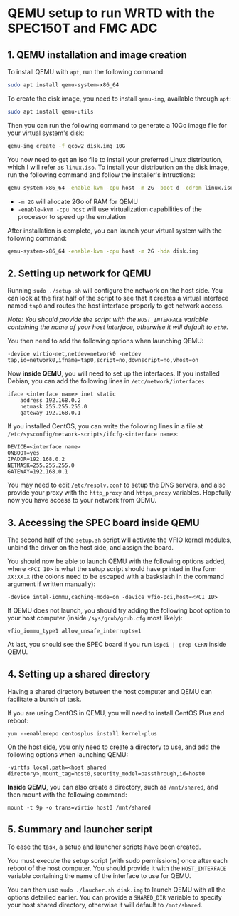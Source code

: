 # QEMU setup to run WRTD with the SPEC150T and FMC ADC

## 1. QEMU installation and image creation

To install QEMU with `apt`, run the following command:
```bash
sudo apt install qemu-system-x86_64
```

To create the disk image, you need to install `qemu-img`, available through `apt`:
```bash
sudo apt install qemu-utils
```
Then you can run the following command to generate a 10Go image file for your virtual system's disk:
```bash
qemu-img create -f qcow2 disk.img 10G
```

You now need to get an iso file to install your preferred Linux distribution, which I will refer as `linux.iso`.
To install your distribution on the disk image, run the following command and follow the installer's intructions:
```bash
qemu-system-x86_64 -enable-kvm -cpu host -m 2G -boot d -cdrom linux.iso -hda disk.img
```
- `-m 2G` will allocate 2Go of RAM for QEMU
- `-enable-kvm -cpu host` will use virtualization capabilities of the processor to speed up the emulation

After installation is complete, you can launch your virtual system with the following command:
```bash
qemu-system-x86_64 -enable-kvm -cpu host -m 2G -hda disk.img
```

## 2. Setting up network for QEMU

Running `sudo ./setup.sh` will configure the network on the host side. You can look at the first half of the script to see that it creates a virtual interface named `tap0` and routes the host interface properly to get network access.

_Note: You should provide the script with the `HOST_INTERFACE` variable containing the name of your host interface, otherwise it will default to `eth0`._

You then need to add the following options when launching QEMU:
```
-device virtio-net,netdev=network0 -netdev tap,id=network0,ifname=tap0,script=no,downscript=no,vhost=on 
```

Now **inside QEMU**, you will need to set up the interfaces.
If you installed Debian, you can add the following lines in `/etc/network/interfaces`
```
iface <interface name> inet static
	address 192.168.0.2
	netmask 255.255.255.0
	gateway 192.168.0.1
```
If you installed CentOS, you can write the following lines in a file at `/etc/sysconfig/network-scripts/ifcfg-<interface name>`:
```
DEVICE=<interface name>
ONBOOT=yes
IPADDR=192.168.0.2
NETMASK=255.255.255.0
GATEWAY=192.168.0.1
```

You may need to edit `/etc/resolv.conf` to setup the DNS servers, and also provide your proxy with the `http_proxy` and `https_proxy` variables.
Hopefully now you have access to your network from QEMU.

## 3. Accessing the SPEC board inside QEMU
The second half of the `setup.sh` script will activate the VFIO kernel modules, unbind the driver on the host side, and assign the board.

You should now be able to launch QEMU with the following options added, where `<PCI ID>` is what the setup script should have printed in the form `XX:XX.X` (the colons need to be escaped with a baskslash in the command argument if written manually):
```
-device intel-iommu,caching-mode=on -device vfio-pci,host=<PCI ID>
```

If QEMU does not launch, you should try adding the following boot option to your host computer (inside `/sys/grub/grub.cfg` most likely):
```
vfio_iommu_type1 allow_unsafe_interrupts=1
```

At last, you should see the SPEC board if you run `lspci | grep CERN` inside QEMU.

## 4. Setting up a shared directory
Having a shared directory between the host computer and QEMU can facilitate a bunch of task.

If you are using CentOS in QEMU, you will need to install CentOS Plus and reboot:
```
yum --enablerepo centosplus install kernel-plus
```

On the host side, you only need to create a directory to use, and add the following options when launching QEMU:
```
-virtfs local,path=<host shared directory>,mount_tag=host0,security_model=passthrough,id=host0
```

**Inside QEMU**, you can also create a directory, such as `/mnt/shared`, and then mount with the following command:
```
mount -t 9p -o trans=virtio host0 /mnt/shared
```

## 5. Summary and launcher script
To ease the task, a setup and launcher scripts have been created.

You must execute the setup script (with sudo permissions) once after each reboot of the host computer.
You should provide it with the `HOST_INTERFACE` variable containing the name of the interface to use for QEMU.

You can then use `sudo ./laucher.sh disk.img` to launch QEMU with all the options detailled earlier.
You can provide a `SHARED_DIR` variable to specify your host shared directory, otherwise it will default to `/mnt/shared`.
